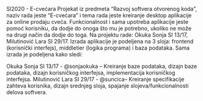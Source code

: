 SI2020 - E-cvećara
Projekat iz predmeta “Razvoj softvera otvorenog koda”, naziv rada jeste “E-cvećara” i tema rada jeste kreiranje 
desktop aplikacije za online prodaju cveća. Funkcionalnost i sama upotreba aplikacije jeste pomoć korisniku, 
da dodje do onoga što mu je potrebno, ukoliko ne može na drugi način da dodje do toga.
Na projektu rade: Okuka Sonja SI 13/17, Milutinović Lara SI 29/17. 
Izrada aplikacije je podeljena na 3 sloja: frontend (korisnički interfejs), middletier (logika programa) i baza podataka. 
Sama izrada je podeljena kako sledi:

Okuka Sonja  SI 13/17 - @sonjaokuka – Kreiranje baze podataka, dizajn baze podataka, dizajn korisničkog interfejsa, 
implementacija korisničkog interfejsa.
Milutinović Lara SI 29/17 - @suncica– Kreiranje specifikacije zahteva korisnika, dizajn srednjeg sloja, 
spajanje slojeva/funkcionalnosti delova softvera.
